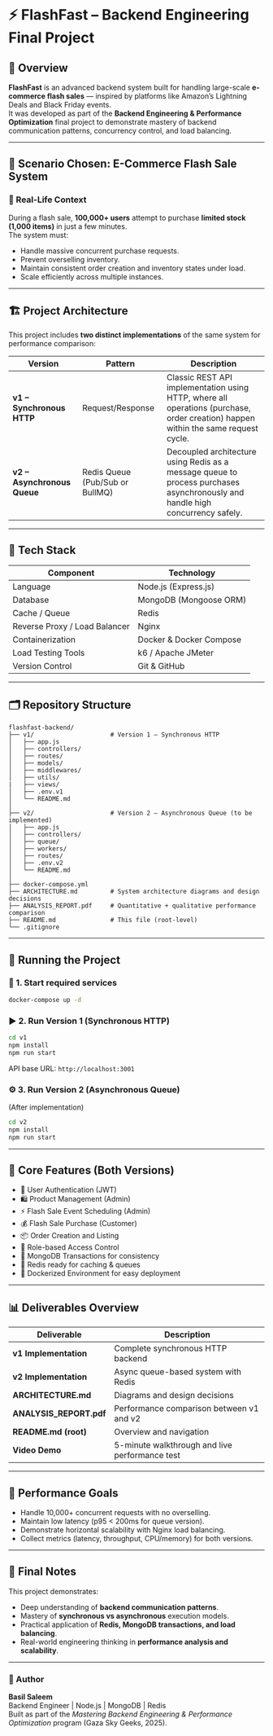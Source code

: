 # ⚡ FlashFast – Backend Engineering Final Project

## 📘 Overview
**FlashFast** is an advanced backend system built for handling large-scale **e-commerce flash sales** — inspired by platforms like Amazon’s Lightning Deals and Black Friday events.  
It was developed as part of the **Backend Engineering & Performance Optimization** final project to demonstrate mastery of backend communication patterns, concurrency control, and load balancing.

---

## 🧩 Scenario Chosen: E-Commerce Flash Sale System
### 🎯 Real-Life Context
During a flash sale, **100,000+ users** attempt to purchase **limited stock (1,000 items)** in just a few minutes.  
The system must:
- Handle massive concurrent purchase requests.  
- Prevent overselling inventory.  
- Maintain consistent order creation and inventory states under load.  
- Scale efficiently across multiple instances.

---

## 🏗 Project Architecture
This project includes **two distinct implementations** of the same system for performance comparison:

| Version | Pattern | Description |
|----------|----------|-------------|
| **v1 – Synchronous HTTP** | Request/Response | Classic REST API implementation using HTTP, where all operations (purchase, order creation) happen within the same request cycle. |
| **v2 – Asynchronous Queue** | Redis Queue (Pub/Sub or BullMQ) | Decoupled architecture using Redis as a message queue to process purchases asynchronously and handle high concurrency safely. |

---

## 🧱 Tech Stack
| Component | Technology |
|------------|-------------|
| Language | Node.js (Express.js) |
| Database | MongoDB (Mongoose ORM) |
| Cache / Queue | Redis |
| Reverse Proxy / Load Balancer | Nginx |
| Containerization | Docker & Docker Compose |
| Load Testing Tools | k6 / Apache JMeter |
| Version Control | Git & GitHub |

---

## 🗂 Repository Structure
```
flashfast-backend/
├── v1/                     # Version 1 – Synchronous HTTP
│   ├── app.js
│   ├── controllers/
│   ├── routes/
│   ├── models/
│   ├── middlewares/
│   ├── utils/
|   ├── views/
│   ├── .env.v1
│   └── README.md
│
├── v2/                     # Version 2 – Asynchronous Queue (to be implemented)
│   ├── app.js
│   ├── controllers/
│   ├── queue/
│   ├── workers/
│   ├── routes/
│   ├── .env.v2
│   └── README.md
│
├── docker-compose.yml
├── ARCHITECTURE.md         # System architecture diagrams and design decisions
├── ANALYSIS_REPORT.pdf     # Quantitative + qualitative performance comparison
├── README.md               # This file (root-level)
└── .gitignore
```

---

## 🚀 Running the Project

### 🐳 1. Start required services
```bash
docker-compose up -d
```

### ▶️ 2. Run Version 1 (Synchronous HTTP)
```bash
cd v1
npm install
npm run start
```
API base URL: `http://localhost:3001`

### ⚙️ 3. Run Version 2 (Asynchronous Queue)
(After implementation)
```bash
cd v2
npm install
npm run start
```

---

## 📡 Core Features (Both Versions)
- 🔐 User Authentication (JWT)
- 🛍 Product Management (Admin)
- ⚡ Flash Sale Event Scheduling (Admin)
- 💰 Flash Sale Purchase (Customer)
- 📦 Order Creation and Listing
- 🧾 Role-based Access Control
- 🧠 MongoDB Transactions for consistency
- 💾 Redis ready for caching & queues
- 🧰 Dockerized Environment for easy deployment

---

## 📊 Deliverables Overview
| Deliverable | Description |
|--------------|-------------|
| **v1 Implementation** | Complete synchronous HTTP backend |
| **v2 Implementation** | Async queue-based system with Redis |
| **ARCHITECTURE.md** | Diagrams and design decisions |
| **ANALYSIS_REPORT.pdf** | Performance comparison between v1 and v2 |
| **README.md (root)** | Overview and navigation |
| **Video Demo** | 5-minute walkthrough and live performance test |

---

## 🧠 Performance Goals
- Handle 10,000+ concurrent requests with no overselling.
- Maintain low latency (p95 < 200ms for queue version).
- Demonstrate horizontal scalability with Nginx load balancing.
- Collect metrics (latency, throughput, CPU/memory) for both versions.

---

## 🏁 Final Notes
This project demonstrates:
- Deep understanding of **backend communication patterns**.  
- Mastery of **synchronous vs asynchronous** execution models.  
- Practical application of **Redis, MongoDB transactions, and load balancing**.  
- Real-world engineering thinking in **performance analysis and scalability**.

---

### 👤 Author
**Basil Saleem**  
Backend Engineer | Node.js | MongoDB | Redis  
Built as part of the *Mastering Backend Engineering & Performance Optimization* program (Gaza Sky Geeks, 2025).

